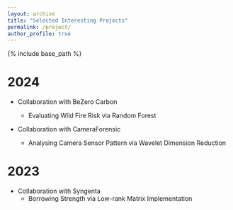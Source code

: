 ```yaml
---
layout: archive
title: "Selected Interesting Projects"
permalink: /project/
author_profile: true
---
```


{% include base_path %}

2024
======
* Collaboration with BeZero Carbon
   * Evaluating Wild Fire Risk via Random Forest

* Collaboration with CameraForensic
   * Analysing Camera Sensor Pattern via Wavelet Dimension Reduction

2023
======
* Collaboration with Syngenta
  * Borrowing Strength via Low-rank Matrix Implementation
 


